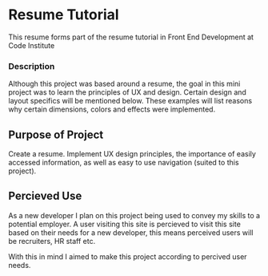# Resume Tutorial
This resume forms part of the resume tutorial in Front End Development at Code Institute

### Description
Although this project was based around a resume, the goal in this mini project was to learn the principles of UX and design. Certain design and layout specifics
will be mentioned below. These examples will list reasons why certain dimensions, colors and effects were implemented.


## Purpose of Project
Create a resume.
Implement UX design principles, the importance of easily accessed information, as well as easy to use navigation (suited to this project).

## Percieved Use
As a new developer I plan on this project being used to convey my skills to a potential employer.
A user visiting this site is percieved to visit this site based on their needs for a new developer, this means perceived users will be recruiters,
HR staff etc. 

With this in mind I aimed to make this project according to percived user needs.


